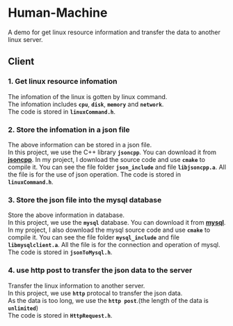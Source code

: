 # Human-Machine

A demo for get linux resource information and transfer the data to another linux server.<br>

## Client

### 1. Get linux resource infomation

The infomation of the linux is gotten by linux command.<br>
The infomation includes **`cpu`**, **`disk`**, **`memory`** and **`network`**.<br>
The code is stored in **`linuxCommand.h`**.<br>

### 2. Store the infomation in a json file

The above information can be stored in a json file.<br>
In this project, we use the C++ library **`jsoncpp`**. You can download it from **[jsoncpp](https://github.com/open-source-parsers/jsoncpp)**. In my project, I download the source code and use **`cmake`** to compile it. You can see the file folder **`json_include`** and file **`libjsoncpp.a`**. All the file is for the use of json operation.
The code is stored in **`linuxCommand.h`**.<br>

### 3. Store the json file into the mysql database

Store the above information in database.<br>
In this project, we use the **`mysql`** database. You can download it from **[mysql](https://www.mysql.com/downloads/)**. In my project, I also download the mysql source code and use **`cmake`** to compile it. You can see the file folder **`mysql_include`** and file **`libmysqlclient.a`**. All the file is for the connection and operation of mysql.<br>
The code is stored in **`jsonToMysql.h`**.<br>

### 4. use http post to transfer the json data to the server

Transfer the linux information to another server.<br>
In this project, we use **`http`** protocal to transfer the json data.<br>
As the data is too long, we use the **`http post`**.(the length of the data is **`unlimited`**)<br>
The code is stored in **`HttpRequest.h`**.<br>


